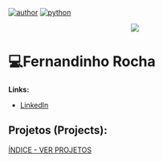 

[![author](https://img.shields.io/badge/author-FernandinhoRocha-red.svg)](https://www.linkedin.com/in/fernandinho-rocha/)
[![python](https://img.shields.io/badge/python-3.12.0-blue.svg)](https://www.python.org/downloads/release/python-3120/)

<p align="center">
  <img src="banner.png" >
</p>

# 💻Fernandinho Rocha 

**Links:**
* [LinkedIn](https://www.linkedin.com/in/fernandinho-rocha/)

## Projetos (Projects):
[ÍNDICE - VER PROJETOS](https://github.com/Fernandinho937/Data-Science/blob/main/README.md)
